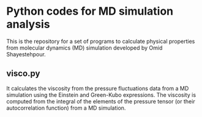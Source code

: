 
# Python codes for MD simulation analysis

This is the repository for a set of programs to calculate physical properties from molecular dynamics (MD) simulation developed by Omid Shayestehpour.

## visco.py

It calculates the viscosity from the pressure fluctuations data from a MD simulation using the Einstein and Green-Kubo expressions.
The viscosity is computed from the integral of the elements of the pressure tensor (or their autocorrelation function) from a MD simulation.
